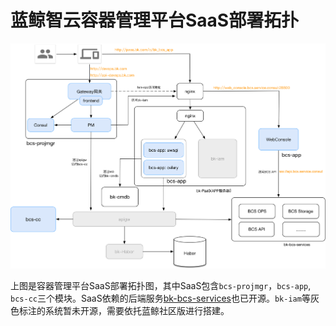 # 蓝鲸智云容器管理平台SaaS部署拓扑
![](../../docs/resource/img/project_deploy.png)

上图是容器管理平台SaaS部署拓扑图，其中SaaS包含`bcs-projmgr`，`bcs-app`, `bcs-cc`三个模块。SaaS依赖的后端服务[bk-bcs-services](https://github.com/Tencent/bk-bcs)也已开源。`bk-iam`等灰色标注的系统暂未开源，需要依托蓝鲸社区版进行搭建。

